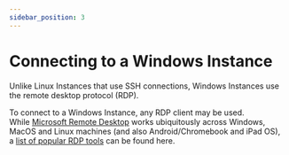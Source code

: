 ```yaml
---
sidebar_position: 3
---
```

# Connecting to a Windows Instance

Unlike Linux Instances that use SSH connections, Windows Instances use the remote desktop protocol (RDP).

To connect to a Windows Instance, any RDP client may be used. While [Microsoft Remote Desktop](https://learn.microsoft.com/en-us/windows-server/remote/remote-desktop-services/clients/remote-desktop-clients) works ubiquitously across Windows, MacOS and Linux machines (and also Android/Chromebook and iPad OS), a [list of popular RDP tools](https://geekflare.com/remote-desktop-client-software/) can be found here.



